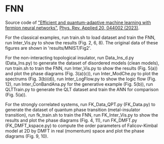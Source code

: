 # FNN
Source code of ["Efficient and quantum-adaptive machine learning with fermion neural networks"](https://arxiv.org/abs/2211.05793), [Phys. Rev. Applied 20, 044002 (2023)](https://journals.aps.org/prapplied/abstract/10.1103/PhysRevApplied.20.044002).

For the classical examples, run train.sh to load dataset and train the FNN, run Inter_Vis.py to show the results (Fig. 2, 6, 8). The original data of these figures are shown in 'results/MNIST/Fig2'.

For the non-interacting topological insulator, run Data_Ins_d.py (Data_Ins.py) to generate the dataset of disordered models (clean models), run train.sh to train the FNN, run Inter_Vis.py to show the results (Fig. 5(a)) and plot the phase diagrams (Fig. 3(a)(c)), run Inter_ModChe.py to plot the spectrums (Fig. 3(b)(d)), run Inter_LogFlow.py to show the logic flow (Fig. 12), run Inter_ConBandAna.py for the generative example (Fig. 5(b)), run QLTTrain.py to generate the QLT dataset and train the ANN for comparison (Fig. 5(a)). 

For the strongly correlated systems, run FK_Data_QPT.py (FK_Data.py) to generate the dataset of quantum phase transition (metal-insulator transition), run fk_train.sh to train the FNN, run FK_Inter_Vis.py to show the results and plot the phase diagrams (Fig. 4, 11), run FK_DMFT.py (FK_DMFT_kspace.py) to compute the order parameters of Falicov-Kimbal model at 2D by DMFT in real (momentum) space and plot the phase diagrams (Fig. 9, 10).
